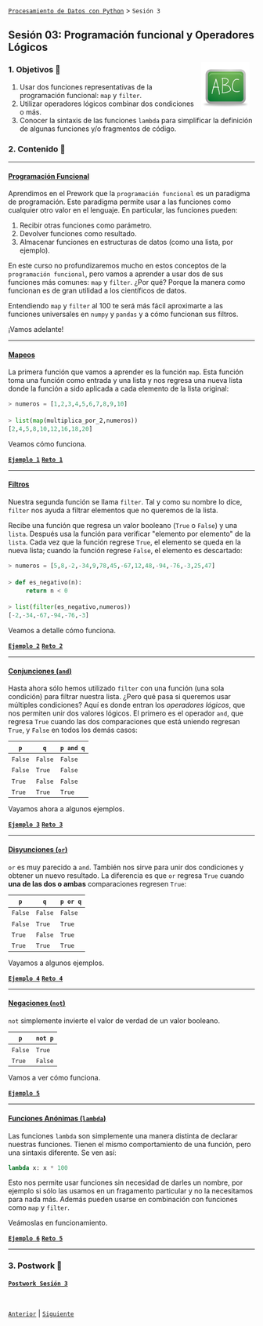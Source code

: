 [`Procesamiento de Datos con Python`](../Readme.md) > `Sesión 3`

## Sesión 03: Programación funcional y Operadores Lógicos

<img src="../imagenes/pizarron.png" align="right" height="100" width="100" hspace="10">

### 1. Objetivos :dart:

1. Usar dos funciones representativas de la programación funcional: `map` y `filter`.
2. Utilizar operadores lógicos combinar dos condiciones o más.
3. Conocer la sintaxis de las funciones `lambda` para simplificar la definición de algunas funciones y/o fragmentos de código.

### 2. Contenido :blue_book:

---

#### <ins>Programación Funcional</ins>

Aprendimos en el Prework que la `programación funcional` es un paradigma de programación. Este paradigma permite usar a las funciones como cualquier otro valor en el lenguaje. En particular, las funciones pueden:

1. Recibir otras funciones como parámetro.
2. Devolver funciones como resultado.
3. Almacenar funciones en estructuras de datos (como una lista, por ejemplo).

En este curso no profundizaremos mucho en estos conceptos de la `programación funcional`, pero vamos a aprender a usar dos de sus funciones más comunes: `map` y `filter`. ¿Por qué? Porque la manera como funcionan es de gran utilidad a los científicos de datos.

Entendiendo `map` y `filter` al 100 te será más fácil aproximarte a las funciones universales en `numpy` y `pandas` y a cómo funcionan sus filtros.

¡Vamos adelante!

---

#### <ins>Mapeos</ins>

La primera función que vamos a aprender es la función `map`. Esta función toma una función como entrada y una lista y nos regresa una nueva lista donde la función a sido aplicada a cada elemento de la lista original:

```python
> numeros = [1,2,3,4,5,6,7,8,9,10]

> list(map(multiplica_por_2,numeros))
[2,4,5,8,10,12,16,18,20]
```

Veamos cómo funciona.

[**`Ejemplo 1`**](Ejemplo-01/map.ipynb)
[**`Reto 1`**](Reto-01/map.ipynb)

---

#### <ins>Filtros</ins>

Nuestra segunda función se llama `filter`. Tal y como su nombre lo dice, `filter` nos ayuda a filtrar elementos que no queremos de la lista.

Recibe una función que regresa un valor booleano (`True` o `False`) y una `lista`. Después usa la función para verificar "elemento por elemento" de la `lista`. Cada vez que la función regrese `True`, el elemento se queda en la nueva lista; cuando la función regrese `False`, el elemento es descartado:

```python
> numeros = [5,8,-2,-34,9,78,45,-67,12,48,-94,-76,-3,25,47]

> def es_negativo(n):
     return n < 0

> list(filter(es_negativo,numeros))
[-2,-34,-67,-94,-76,-3]
```

Veamos a detalle cómo funciona.

[**`Ejemplo 2`**](Ejemplo-02/filter.ipynb)
[**`Reto 2`**](Reto-02/filter.ipynb)

---

#### <ins>Conjunciones (`and`)</ins>

Hasta ahora sólo hemos utilizado `filter` con una función (una sola condición) para filtrar nuestra lista. ¿Pero qué pasa si queremos usar múltiples condiciones? Aquí es donde entran los *operadores lógicos*, que nos permiten unir dos valores lógicos. El primero es el operador `and`, que regresa `True` cuando las dos comparaciones que está uniendo regresan `True`, y `False` en todos los demás casos:

| `p`     | `q`     | `p and q` |
| ------- | ------- | --------- |
| `False` | `False` | `False`   | 
| `False` | `True`  | `False`   |
| `True`  | `False` | `False`   |
| `True`  | `True`  | `True`    |

Vayamos ahora a algunos ejemplos.

[**`Ejemplo 3`**](Ejemplo-03/and.ipynb)
[**`Reto 3`**](Reto-03/and.ipynb)

---

#### <ins>Disyunciones (`or`)</ins>

`or` es muy parecido a `and`. También nos sirve para unir dos condiciones y obtener un nuevo resultado. La diferencia es que `or` regresa `True` cuando **una de las dos o ambas** comparaciones regresen `True`:


| `p`     | `q`     | `p or q`  |
| ------- | ------- | --------- |
| `False` | `False` | `False`   | 
| `False` | `True`  | `True`    |
| `True`  | `False` | `True`    |
| `True`  | `True`  | `True`    |


Vayamos a algunos ejemplos.

[**`Ejemplo 4`**](Ejemplo-04/or.ipynb)
[**`Reto 4`**](Reto-04/or.ipynb)

---

#### <ins>Negaciones (`not`)</ins>

`not` simplemente invierte el valor de verdad de un valor booleano.


| `p`     | `not p` |
| ------- | ------- |
| `False` | `True`  |
| `True`  | `False` |


Vamos a ver cómo funciona.

[**`Ejemplo 5`**](Ejemplo-05/not.ipynb)

---

#### <ins>Funciones Anónimas (`lambda`)</ins>

Las funciones `lambda` son simplemente una manera distinta de declarar nuestras funciones. Tienen el mismo comportamiento de una función, pero una sintaxis diferente. Se ven así:

```python
lambda x: x * 100
```

Esto nos permite usar funciones sin necesidad de darles un nombre, por ejemplo si sólo las usamos en un fragamento particular y no la necesitamos para nada más. Además pueden usarse en combinación con funciones como `map` y `filter`.

Veámoslas en funcionamiento.

[**`Ejemplo 6`**](Ejemplo-06/lambda.ipynb)
[**`Reto 5`**](Reto-05/lambda.ipynb)

---

### 3. Postwork :memo:

[**`Postwork Sesión 3`**](Postwork/Readme.md)

<br/>

[`Anterior`](../Sesion-02/Readme.md) | [`Siguiente`](../Sesion-04/Readme.md)
